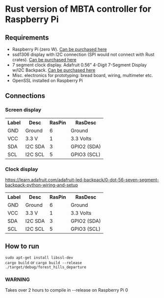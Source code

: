 # Rust version of MBTA controller for Raspberry Pi
## Requirements
<ul>
<li>Raspberry Pi (zero W). <a href=https://www.adafruit.com/product/3400>Can be purchased here</a></li>
<li>ssd1306 display with I2C connection (SPI would not connect with Rust crates). <a href=https://www.amazon.com/IZOKEE-Display-SSD1306-Raspberry-White-IIC/dp/B076PDVFQD/>Can be purchased here</a></li>
<li>7 segment clock display.  Adafruit 0.56" 4-Digit 7-Segment Display w/I2C Backpack. <a href=https://www.adafruit.com/product/3400>Can be purchased here</a></li>
<li> Misc. electronics for prototyping: bread board, wiring, multimeter etc.</li>
<li>OpenSSL installed on Raspberry Pi</li>
</ul>

## Connections

### Screen display
<table>
<tr><th>Label</th><th>Desc</th><th>RasPin</th><th>RasDesc</th></tr>
<tr><td>GND</td><td>Ground</td><td>6</td><td>Ground</td></tr>
<tr><td>VCC</td><td>3.3 V</td><td>1</td><td>3.3 Volts</td></tr>
<tr><td>SDA</td><td>I2C SDA</td><td>3</td><td>GPIO2 (SDA)</td></tr>
<tr><td>SCL</td><td>I2C SCL</td><td>5</td><td>GPIO3 (SCL)</td></tr>
</table>

### Clock display
https://learn.adafruit.com/adafruit-led-backpack/0-dot-56-seven-segment-backpack-python-wiring-and-setup
<table>
<tr><th>Label</th><th>Desc</th><th>RasPin</th><th>RasDesc</th></tr>
<tr><td>GND</td><td>Ground</td><td>6</td><td>Ground</td></tr>
<tr><td>VCC</td><td>3.3 V</td><td>1</td><td>3.3 Volts</td></tr>
<tr><td>SDA</td><td>I2C SDA</td><td>3</td><td>GPIO2 (SDA)</td></tr>
<tr><td>SCL</td><td>I2C SCL</td><td>5</td><td>GPIO3 (SCL)</td></tr>
</table>

## How to run
`sudo apt-get install libssl-dev`<br>
`cargo build` or `cargo build --release`<br>
`./target/debug/forest_hills_departure`
### WARNING
Takes over 2 hours to compile in --release on Raspberry Pi 0
